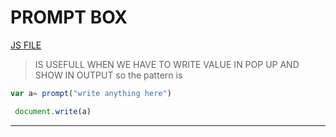 # PROMPT BOX
[JS FILE](./20-prompt-box.md)
> IS USEFULL WHEN WE HAVE TO WRITE VALUE IN POP UP AND SHOW IN OUTPUT
> so the pattern is 
```javascript
var a= prompt("write anything here")

 document.write(a)
```
---
